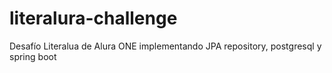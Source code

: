 # literalura-challenge
Desafío Literalua de Alura ONE implementando JPA repository, postgresql y spring boot
